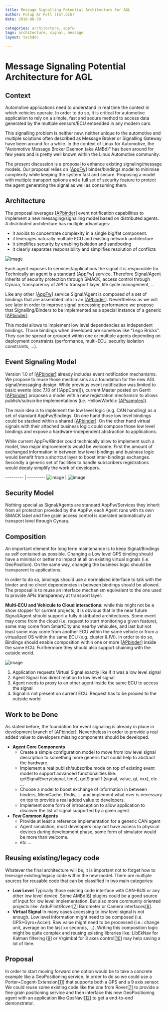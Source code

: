 ```yaml
---
title: Message Signalling Potential Architecture for AGL
author: Fulup Ar Foll (IoT.bzh)
date: 2016-06-30

categories: architecture, appfw
tags: architecture, signal, message
layout: techdoc

---
```


# Message Signaling Potential Architecture for AGL

## Context

Automotive applications need to understand in real time the context in which 
vehicles operate. In order to do so, it is critical for automotive application to
rely on a simple, fast and secure method to access data generated by the multiple
sensors/ECU embedded in any modern cars.

This signalling problem is neither new, neither unique to the automotive and multiple
solutions often described as Message Broker or Signalling Gateway have been around
for a while. In the context of Linux for Automotive, the "Automotive Message Broker Daemon (aka AMBd)" 
has been around for few years and is pretty well known within the Linux Automotive community.

The present discussion is a proposal to enhance existing signaling/message models.
Our proposal relies on [[AppFw]] binder/bindings model to minimise complexity while keeping
the system fast and secure. Proposing a model with multiple transport options and a full
set of security feature to protect the agent generating the signal as well as consuming them.

## Architecture

The proposal leverages [[APbinder]] event notification capabilities to
implement a new messaging/signalling model based on distributed agents.
A distributed architecture has multiple advantages:
- it avoids to concentrate complexity in a single big/fat component.
- it leverages naturally multiple ECU and existing network architecture
- it simplifies security by enabling isolation and sandboxing
- it clearly separates responsibility and simplifies resolution of conflicts

![image](./distributed-arch.svg "Distributed Architecture")

Each agent exposes to services/applications the signal it is responsible for. Technically an agent is 
a standard [[AppFw]] service. Therefore Signal/Agent inherits of security protection through SMACK, access control through Cynara, transparency of API to transport layer, life cycle management, ...

Like any other [[AppFw]] service Signal/Agent is composed of a set of bindings that are assembled into in an [[APbinder]]. Nevertheless as we will see later in order to improve signal processing performance we propose that Signalling/Binders to be implemented as a special instance of a generic [[APbinder]].

This model allows to implement low level dependencies as independent bindings. Those bindings when developed are somehow like "Lego Bricks". They can be spread or grouped within one or multiple agents depending on deployment constraints (performance, multi-ECU, security isolation constraints, ...).

## Event Signaling Model

Version 1.0 of [[APbinder]] already includes event notification mechanisms. We propose to reuse those mechanisms as a foundation for the new AGL signal/messaging design. While previous event notification was limited to basic events (doc 7.10 of [[AppCore]]), current Master posted on Gerrit [[APbinder]] proposes a model with a new registration mechanism to allows publish/subscribe implementations (i.e. HellowWorld.c [[APsamples]]).

The main idea is to implement the low level logic (e.g. CAN handling) as a set of standard AppFw/Bindings. On one hand those low level bindings could be stacked within a shared [[APbinder]]. On the other hand virtual signals with their attached business logic could compose those low level bindings and expose a hardware-independent abstraction to applications.

While current AppFw/Binder could technically allow to implement such a model, two major improvements would be welcome. First the amount of exchanged information in between low level bindings and business logic would benefit from a shortcut layer to boost inter-bindings exchanges. Secondly a generic set of facilities to handle subscribers registrations would deeply simplify the work of developers.

--------- | ---------
![image](./agent-arch.svg "Agent Architecture") | ![image](./agent-sample.svg "Agent Architecture")

## Security Model

Nothing special as Signal/Agents are standard AppFw/Services they inherit from all protection provided by the AppFw, each Agent runs with its own SMACK label and fine grain access control is operated automatically at transport level through Cynara.

## Composition

An important element for long term maintenance is to keep Signal/Bindings as self contained as possible. Changing a Low level GPS binding should have a minimal or better no impact at all on existing virtual signals (i.e. GeoPosition). On the same way, changing the business logic should be transparent to applications.

In order to do so, bindings should use a normalised interface to talk with the binder and no direct dependencies in between bindings should be allowed. The proposal is to reuse an interface mechanism equivalent to the one used to provide APIs transparency at transport layer. 

**Multi-ECU and Vehicule to Cloud interactions:** while this might not be a show stopper for current projects, it is obvious that in the near future Signal/Agent should support a fully distributed architectures.
Some event may come from the cloud (i.e. request to start monitoring a given feature), some may come from SmartCity and nearby vehicules, and last but not least some may come from another ECU within the same vehicle or from a virtualized OS within the same ECU (e.g. cluster & IVI). 
In order to do so, Bindings should enable composition within one or more [[APbinder]] inside the same ECU. Furthermore they should also support chaining with the outside world.

![image](./cloud-arch.svg "CLoud & Multi-ECU Architecture")

1. Application requests Virtual Signal exactly like if it was a low level signal
2. Agent Signal has direct relation to low level signal
3. Agent needs to proxy to an other agent inside the same ECU to access the signal
4. Signal is not present on current ECU. Request has to be proxied to the outside world

## Work to be Done

As stated before, the foundation for event signaling is already in place in development branch of [[APbinder]]. Nevertheless in order to provide a real added value to developers missing components should be developed.

- **Agent Core Components**
    - Create a simple configuration model to move from low level signal description to something more generic that could help to abstract the hardware.
    - Implement a real publish/subscribe mode on top of existing event model to support advanced functionalities like: getSignalEvery(signal, time), getSignalIf (signal, value, gt, xxx), etc ...
    - Choose a model to boost exchange of information in between binders, MemCache, Redis, ... and implement what ever is necessary on top to provide a real added value to developers.
    - Implement some form of introsception to allow application to discover the list of signal supported by a given agent.
- **Few Common Agents**
    - Provide at least a reference implementation for a generic CAN agent
    - Agent simulation, most developers may not have access to physical devices during development phase, some form of simulator would be more than welcome.
    - etc ...

## Reusing existing/legacy code

Whatever the final architecture will be, it is important not to forget how to leverage existing/legacy code within the new model. There are multiple sources for reusable code that can be classified in two main categories:

- **Low Level** Typically those existing code interface with CAN-BUS or any other low level device. Some AMBd[[6]] plugins could be a good source of input for low level implementation. But also more community oriented projects like: ArduPilot/Rover[[7]] Barometer or Camera interfaces[[8]].
- **Virtual Signal** In many cases accessing to low level signal is not enough. Low level information might need to be composed (i.e. GPS+Gyro+Accel). Raw value might need to be processed (i.e.: change unit, average on the last xx seconds, ...). Writing this composition logic might be quite complex and reusing existing libraries like: LibEkNav for Kalman filtering [[9]] or Vrgimbal for 3 axes control[[10]] may help saving a lot of time.

## Proposal

In order to start moving forward one option would be to take a concrete example like a GeoPositioning service. In order to do so we could use a Porter+Cogent-Extension[[11]] that supports both a GPS and a 9 axis sensor. We could  reuse some existing code like the one from Rover[[7]] to provide a fine grain positioning service and then interface this new GeoPositioning agent with an application like GpsNavi[[12]] to get a end-to-end demonstrator.

[AppFw]:  http://iot.bzh/download/public/2016/appfw/01_Introduction-to-AppFW-for-AGL-1.0.pdf "Application Framework"
[APcore]:  http://iot.bzh/download/public/2016/appfw/03_Documentation-AppFW-Core-1.0.pdf "AppFw Core"
[APmain]:  https://gerrit.automotivelinux.org/gerrit/#/q/project:src/app-framework-main "AppFw Main"
[APbinder]:  https://gerrit.automotivelinux.org/gerrit/#/q/project:src/app-framework-binder "AppFw Binder"
[APsamples]:  https://gerrit.automotivelinux.org/gerrit/gitweb?p=src/app-framework-binder.git;a=tree;f=bindings/samples "AppFw Samples"
[6]:  https://github.com/otcshare/automotive-message-broker
[7]:  http://ardupilot.org/rover/index.html
[8]:  https://github.com/ArduPilot/ardupilot/tree/master/libraries
[9]:  https://bitbucket.org/jbrandmeyer/libeknav/wiki/Home
[10]: http://ardupilot.org/rover/docs/common-vrgimbal.html
[11]: http://elinux.org/R-Car/Boards/Porter:PEXT01
[12]: https://github.com/gpsnavi/gpsnavi
